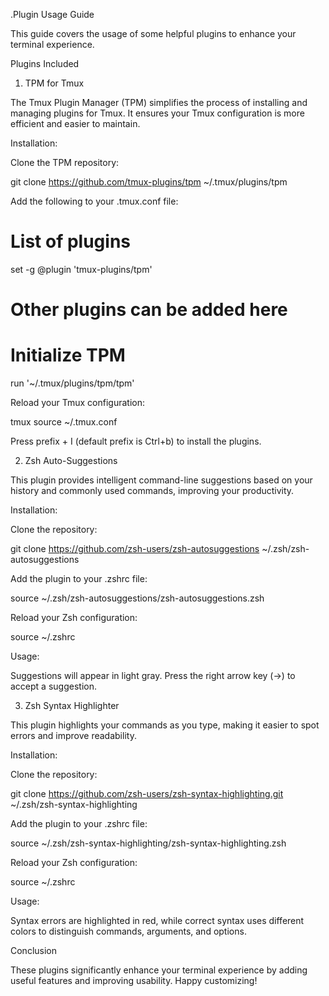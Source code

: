 .Plugin Usage Guide

This guide covers the usage of some helpful plugins to enhance your terminal experience.

Plugins Included

1. TPM for Tmux

The Tmux Plugin Manager (TPM) simplifies the process of installing and managing plugins for Tmux. It ensures your Tmux configuration is more efficient and easier to maintain.

Installation:

Clone the TPM repository:

git clone https://github.com/tmux-plugins/tpm ~/.tmux/plugins/tpm

Add the following to your .tmux.conf file:

# List of plugins
set -g @plugin 'tmux-plugins/tpm'

# Other plugins can be added here

# Initialize TPM
run '~/.tmux/plugins/tpm/tpm'

Reload your Tmux configuration:

tmux source ~/.tmux.conf

Press prefix + I (default prefix is Ctrl+b) to install the plugins.

2. Zsh Auto-Suggestions

This plugin provides intelligent command-line suggestions based on your history and commonly used commands, improving your productivity.

Installation:

Clone the repository:

git clone https://github.com/zsh-users/zsh-autosuggestions ~/.zsh/zsh-autosuggestions

Add the plugin to your .zshrc file:

source ~/.zsh/zsh-autosuggestions/zsh-autosuggestions.zsh

Reload your Zsh configuration:

source ~/.zshrc

Usage:

Suggestions will appear in light gray. Press the right arrow key (→) to accept a suggestion.

3. Zsh Syntax Highlighter

This plugin highlights your commands as you type, making it easier to spot errors and improve readability.

Installation:

Clone the repository:

git clone https://github.com/zsh-users/zsh-syntax-highlighting.git ~/.zsh/zsh-syntax-highlighting

Add the plugin to your .zshrc file:

source ~/.zsh/zsh-syntax-highlighting/zsh-syntax-highlighting.zsh

Reload your Zsh configuration:

source ~/.zshrc

Usage:

Syntax errors are highlighted in red, while correct syntax uses different colors to distinguish commands, arguments, and options.

Conclusion

These plugins significantly enhance your terminal experience by adding useful features and improving usability. Happy customizing!


